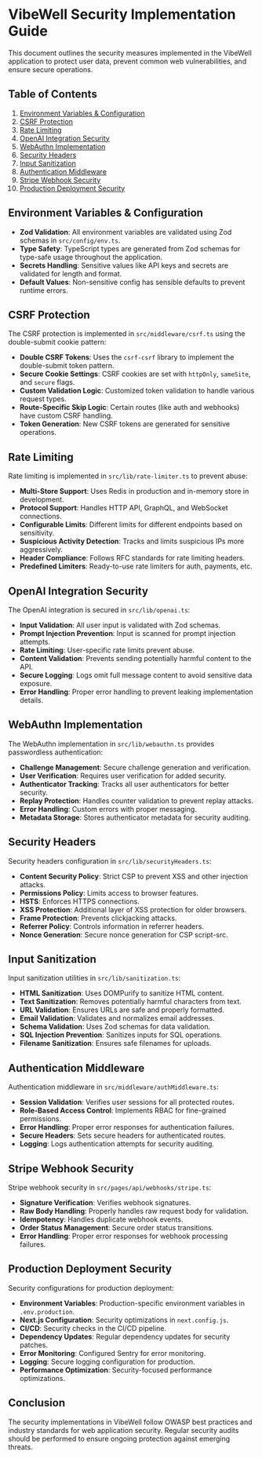 # VibeWell Security Implementation Guide

This document outlines the security measures implemented in the VibeWell application to protect user data, prevent common web vulnerabilities, and ensure secure operations.

## Table of Contents

1. [Environment Variables & Configuration](#environment-variables--configuration)
2. [CSRF Protection](#csrf-protection)
3. [Rate Limiting](#rate-limiting)
4. [OpenAI Integration Security](#openai-integration-security)
5. [WebAuthn Implementation](#webauthn-implementation)
6. [Security Headers](#security-headers)
7. [Input Sanitization](#input-sanitization)
8. [Authentication Middleware](#authentication-middleware)
9. [Stripe Webhook Security](#stripe-webhook-security)
10. [Production Deployment Security](#production-deployment-security)

## Environment Variables & Configuration

- **Zod Validation**: All environment variables are validated using Zod schemas in `src/config/env.ts`.
- **Type Safety**: TypeScript types are generated from Zod schemas for type-safe usage throughout the application.
- **Secrets Handling**: Sensitive values like API keys and secrets are validated for length and format.
- **Default Values**: Non-sensitive config has sensible defaults to prevent runtime errors.

## CSRF Protection

The CSRF protection is implemented in `src/middleware/csrf.ts` using the double-submit cookie pattern:

- **Double CSRF Tokens**: Uses the `csrf-csrf` library to implement the double-submit token pattern.
- **Secure Cookie Settings**: CSRF cookies are set with `httpOnly`, `sameSite`, and `secure` flags.
- **Custom Validation Logic**: Customized token validation to handle various request types.
- **Route-Specific Skip Logic**: Certain routes (like auth and webhooks) have custom CSRF handling.
- **Token Generation**: New CSRF tokens are generated for sensitive operations.

## Rate Limiting

Rate limiting is implemented in `src/lib/rate-limiter.ts` to prevent abuse:

- **Multi-Store Support**: Uses Redis in production and in-memory store in development.
- **Protocol Support**: Handles HTTP API, GraphQL, and WebSocket connections.
- **Configurable Limits**: Different limits for different endpoints based on sensitivity.
- **Suspicious Activity Detection**: Tracks and limits suspicious IPs more aggressively.
- **Header Compliance**: Follows RFC standards for rate limiting headers.
- **Predefined Limiters**: Ready-to-use rate limiters for auth, payments, etc.

## OpenAI Integration Security

The OpenAI integration is secured in `src/lib/openai.ts`:

- **Input Validation**: All user input is validated with Zod schemas.
- **Prompt Injection Prevention**: Input is scanned for prompt injection attempts.
- **Rate Limiting**: User-specific rate limits prevent abuse.
- **Content Validation**: Prevents sending potentially harmful content to the API.
- **Secure Logging**: Logs omit full message content to avoid sensitive data exposure.
- **Error Handling**: Proper error handling to prevent leaking implementation details.

## WebAuthn Implementation

The WebAuthn implementation in `src/lib/webauthn.ts` provides passwordless authentication:

- **Challenge Management**: Secure challenge generation and verification.
- **User Verification**: Requires user verification for added security.
- **Authenticator Tracking**: Tracks all user authenticators for better security.
- **Replay Protection**: Handles counter validation to prevent replay attacks.
- **Error Handling**: Custom errors with proper messaging.
- **Metadata Storage**: Stores authenticator metadata for security auditing.

## Security Headers

Security headers configuration in `src/lib/securityHeaders.ts`:

- **Content Security Policy**: Strict CSP to prevent XSS and other injection attacks.
- **Permissions Policy**: Limits access to browser features.
- **HSTS**: Enforces HTTPS connections.
- **XSS Protection**: Additional layer of XSS protection for older browsers.
- **Frame Protection**: Prevents clickjacking attacks.
- **Referrer Policy**: Controls information in referrer headers.
- **Nonce Generation**: Secure nonce generation for CSP script-src.

## Input Sanitization

Input sanitization utilities in `src/lib/sanitization.ts`:

- **HTML Sanitization**: Uses DOMPurify to sanitize HTML content.
- **Text Sanitization**: Removes potentially harmful characters from text.
- **URL Validation**: Ensures URLs are safe and properly formatted.
- **Email Validation**: Validates and normalizes email addresses.
- **Schema Validation**: Uses Zod schemas for data validation.
- **SQL Injection Prevention**: Sanitizes inputs for SQL operations.
- **Filename Sanitization**: Ensures safe filenames for uploads.

## Authentication Middleware

Authentication middleware in `src/middleware/authMiddleware.ts`:

- **Session Validation**: Verifies user sessions for all protected routes.
- **Role-Based Access Control**: Implements RBAC for fine-grained permissions.
- **Error Handling**: Proper error responses for authentication failures.
- **Secure Headers**: Sets secure headers for authenticated routes.
- **Logging**: Logs authentication attempts for security auditing.

## Stripe Webhook Security

Stripe webhook security in `src/pages/api/webhooks/stripe.ts`:

- **Signature Verification**: Verifies webhook signatures.
- **Raw Body Handling**: Properly handles raw request body for validation.
- **Idempotency**: Handles duplicate webhook events.
- **Order Status Management**: Secure order status transitions.
- **Error Handling**: Proper error responses for webhook processing failures.

## Production Deployment Security

Security configurations for production deployment:

- **Environment Variables**: Production-specific environment variables in `.env.production`.
- **Next.js Configuration**: Security optimizations in `next.config.js`.
- **CI/CD**: Security checks in the CI/CD pipeline.
- **Dependency Updates**: Regular dependency updates for security patches.
- **Error Monitoring**: Configured Sentry for error monitoring.
- **Logging**: Secure logging configuration for production.
- **Performance Optimization**: Security-focused performance optimizations.

## Conclusion

The security implementations in VibeWell follow OWASP best practices and industry standards for web application security. Regular security audits should be performed to ensure ongoing protection against emerging threats. 